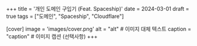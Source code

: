 +++
title = '개인 도메인 구입기 (Feat. Spaceship)'
date = 2024-03-01
draft = true
tags = ["도메인", "Spaceship", "Cloudflare"]

[cover]
image = 'images/cover.png'
alt = "alt"  # 이미지 대체 텍스트
caption = "caption"  # 이미지 캡션 (선택사항)
+++
